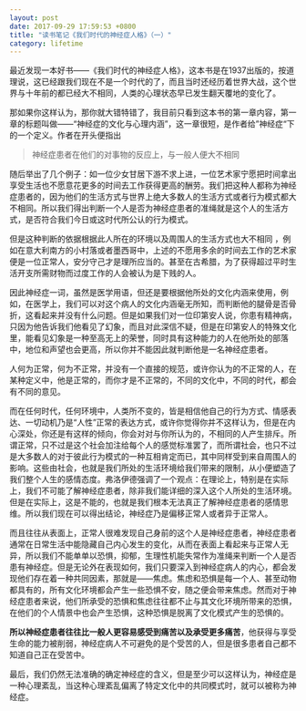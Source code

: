 ```yaml
---
layout: post
date: 2017-09-29 17:59:53 +0800
title: "读书笔记《我们时代的神经症人格》（一）"
category: lifetime
---
```


最近发现一本好书——《我们时代的神经症人格》，这本书是在1937出版的，按道理说，这已经跟我们现在不是一个时代的了，而且当时还经历着世界大战，这个世界与十年前的都已经大不相同，人类的心理状态早已发生翻天覆地的变化了。

那如果你这样认为，那你就大错特错了，我目前只看到这本书的第一章内容，第一章的标题叫做——“神经症的文化与心理内涵”，这一章很短，是作者给”神经症“下的一个定义。作者在开头便指出

> 神经症患者在他们的对事物的反应上，与一般人便大不相同

随后举出了几个例子：如一位少女甘居下游不求上进，一位艺术家宁愿把时间拿出享受生活也不愿意花更多的时间去工作获得更高的酬劳。我们把这种人都称为神经症患者的，因为他们的生活方式与世界上绝大多数人的生活方式或者行为模式都大不相同。所以我们得出判断一个人是否为神经症患者的准绳就是这个人的生活方式，是否符合我们今日或这时代所公认的行为模式。

但是这种判断的依据根据此人所在的环境以及周围人的生活方式也大不相同 ，例如在意大利南方的小村落或者墨西哥中，上述的不愿用多余的时间去工作的艺术家便是一位正常人，安分守己才是理所应当的。甚至在古希腊，为了获得超过平时生活开支所需财物而过度工作的人会被认为是下贱的人。

因此神经症一词，虽然是医学用语，但还是要根据他所处的文化内涵来使用，例如，在医学上，我们可以对这个病人的文化内涵毫无所知，而判断他的腿骨是否骨折，这看起来并没有什么问题。但是如果我们对一位印第安人说，你患有精神病，只因为他告诉我们他看见了幻象，而且对此深信不疑，但是在印第安人的特殊文化里，能看见幻象是一种至高无上的荣誉，同时具有这种能力的人在他所处的部落中，地位和声望也会更高，所以你并不能因此就判断他是一名神经症患者。

人何为正常，何为不正常，并没有一个直接的规范，或许你认为的不正常的人，在某种定义中，他是正常的，而你才是不正常的，不同的文化中，不同的时代，都会有不同的意见。

而在任何时代，任何环境中，人类所不变的，皆是相信他自己的行为方式、情感表达、一切动机乃是“人性”正常的表达方式，或许你觉得你并不这样认为，但是在内心深处，你还是有这样的倾向，你会对对与你所认为的，不相同的人产生排斥。所谓正常，只不过是这个社会加注给每个人的感觉标准罢了，而所谓社会，也只不过是大多数人的对于彼此行为模式的一种互相肯定而已，其中同样受到来自周围人的影响。这些由社会，也就是我们所处的生活环境给我们带来的限制，从小便塑造了我们整个人生的感情态度。弗洛伊德强调了一个观点：在理论上，特别是在实际上，我们不可能了解神经症患者，除非我们能详细的深入这个人所处的生活环境。但是在实际上，这是不能的，也就是我们根本无法真正了解神经症患者的感情思维。所以我们现在可以得出结论，神经症乃是偏移正常人或者异于正常人。

而且往往从表面上，正常人很难发现自己身前的这个人是神经症患者，神经症患者通常在日常生活中能隐藏自己内心发生的变化，从而在表面上看起来与正常人无异，所以我们不能单单以恐惧，抑郁，生理性机能失常作为准绳来判断一个人是否患有神经症。但是无论外在表现如何，我们只要深入到神经症病人的内心，都会发现他们存在着一种共同因素，那就是——焦虑。焦虑和恐惧是每一个人、甚至动物都具有的，所有文化环境都会产生一些恐惧不安，随之便会带来焦虑。然而对于神经症患者来说，他们所承受的恐惧和焦虑往往都不止与其文化环境所带来的恐惧，在他们的个人情景中也会产生恐惧，这种恐惧是脱离了文化模式产生的恐惧的。

**所以神经症患者往往比一般人更容易感受到痛苦以及承受更多痛苦**，他获得与享受生命的能力被削弱，神经症病人不可避免的是个受苦的人，但是很多患者自己都不知道自己正在受苦中。

最后，我们仍然无法准确的确定神经症的含义，但是至少可以这样认为，神经症是一种心理紊乱，当这种心理紊乱偏离了特定文化中的共同模式时，就可以被称为神经症。